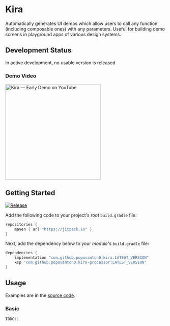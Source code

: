 # Kira
Automatically generates UI demos which allow users to call any function (including composable ones) 
with any parameters. Useful for building demo screens in playground apps of various design systems.

## Development Status
In active development, no usable version is released

### Demo Video
<a href="https://www.youtube.com/watch?v=qPdr5vrSbmQ" target="_blank">
    <img width="300" src="https://user-images.githubusercontent.com/15000556/167842393-6916d7a6-446b-4b70-ace8-d2be393255cd.jpg" alt="Kira — Early Demo on YouTube">
</a>

## Getting Started

[![Release](https://jitpack.io/v/popovanton0/kira.svg)](https://jitpack.io/#popovanton0/kira)

Add the following code to your project's _root_ `build.gradle` file:

```groovy
repositories {
    maven { url "https://jitpack.io" }
}
```

Next, add the dependency below to your _module_'s `build.gradle` file:

```gradle
dependencies {
    implementation "com.github.popovanton0:kira:LATEST_VERSION"
    ksp "com.github.popovanton0:kira-processor:LATEST_VERSION"
}
```

## Usage

Examples are in the [source code](https://github.com/popovanton0/kira/blob/master/app/src/main/java/com/popovanton0/kira/demo/MainActivity.kt).

### Basic

```kotlin
TODO()
```

